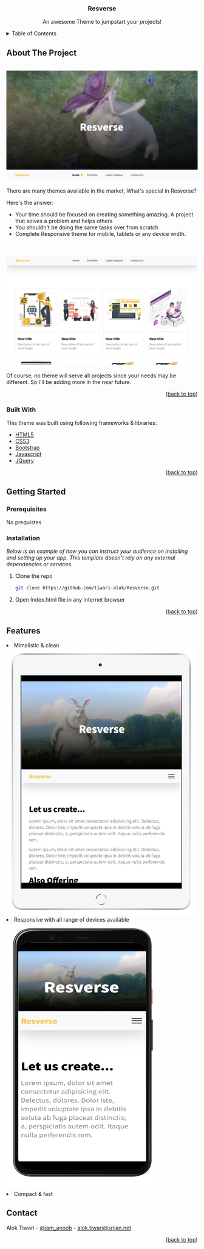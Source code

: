 
<div align="center">
  <h3 align="center">Resverse</h3>

  <p align="center">
    An awesome Theme to jumpstart your projects!
    <br />
  </p>
</div>



<!-- TABLE OF CONTENTS -->
<details>
  <summary>Table of Contents</summary>
  <ol>
    <li>
      <a href="#about-the-project">About The Project</a>
      <ul>
        <li><a href="#built-with">Built With</a></li>
      </ul>
    </li>
    <li>
      <a href="#getting-started">Getting Started</a>
      <ul>
        <li><a href="#prerequisites">Prerequisites</a></li>
        <li><a href="#installation">Installation</a></li>
      </ul>
    </li>
    <li><a href="#features">Features</a></li>
    <li><a href="#contact">Contact</a></li>
    
  </ol>
</details>



<!-- ABOUT THE PROJECT -->
## About The Project
<br>
<img src="images/Homepage.png" alt="homepage">
<br><br>
There are many themes available in the market, What's special in Resverse?

Here's the answer:
* Your time should be focused on creating something amazing. A project that solves a problem and helps others
* You shouldn't be doing the same tasks over from scratch
* Complete Responsive theme for mobile, tablets or any device width.
<br><br><br>
<img src="images/card-view.png" alt="Logo">
<br><br>
Of course, no theme will serve all projects since your needs may be different. So I'll be adding more in the near future. 


<p align="right">(<a href="#top">back to top</a>)</p>



### Built With

This theme was built using following frameworks & libraries:

* [HTML5](/)
* [CSS3]()
* [Bootstrap](https://getbootstrap.com)
* [Javascript]()
* [JQuery](https://jquery.com)

<p align="right">(<a href="#top">back to top</a>)</p>



<!-- GETTING STARTED -->
## Getting Started



### Prerequisites

No prequistes

### Installation

_Below is an example of how you can instruct your audience on installing and setting up your app. This template doesn't rely on any external dependencies or services._


1. Clone the repo
   ```sh
   git clone https://github.com/tiwari-alok/Resverse.git
   ```
2. Open Index.html flie in any internet browser

<p align="right">(<a href="#top">back to top</a>)</p>


<!-- FEATURES -->
## Features

<li>Mimalistic & clean</li>
<img src="images/tablet.png" alt="tablet view" width="500" height="700">
<li>Responsive with all range of devices available</li>
<img src="images/mobile.png" alt="mobile view" width="400" height="700">
<li>Compact & fast</li>

<!-- CONTACT -->
## Contact

Alok Tiwari - [@iam_anoob](https://twitter.com/iam_anoob) - alok.tiwari@srijan.net


<p align="right">(<a href="#top">back to top</a>)</p>





<!-- MARKDOWN LINKS & IMAGES -->
<!-- https://www.markdownguide.org/basic-syntax/#reference-style-links -->
[contributors-shield]: https://img.shields.io/github/contributors/othneildrew/Best-README-Template.svg?style=for-the-badge
[contributors-url]: https://github.com/othneildrew/Best-README-Template/graphs/contributors
[forks-shield]: https://img.shields.io/github/forks/othneildrew/Best-README-Template.svg?style=for-the-badge
[forks-url]: https://github.com/othneildrew/Best-README-Template/network/members
[stars-shield]: https://img.shields.io/github/stars/othneildrew/Best-README-Template.svg?style=for-the-badge
[stars-url]: https://github.com/othneildrew/Best-README-Template/stargazers
[issues-shield]: https://img.shields.io/github/issues/othneildrew/Best-README-Template.svg?style=for-the-badge
[issues-url]: https://github.com/othneildrew/Best-README-Template/issues
[license-shield]: https://img.shields.io/github/license/othneildrew/Best-README-Template.svg?style=for-the-badge
[license-url]: https://github.com/othneildrew/Best-README-Template/blob/master/LICENSE.txt
[linkedin-shield]: https://img.shields.io/badge/-LinkedIn-black.svg?style=for-the-badge&logo=linkedin&colorB=555
[linkedin-url]: https://linkedin.com/in/othneildrew
[product-screenshot]: images/screenshot.png
